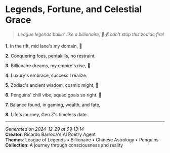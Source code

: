 # Legends, Fortune, and Celestial Grace

> *League legends ballin' like a billionaire, 🐧💰 can't stop this zodiac fire!*

**1.** In the rift, mid lane's my domain, 🌋


**2.** Conquering foes, pentakills, no restraint.


**3.** Billionaire dreams, my empire's rise, 💎


**4.** Luxury's embrace, success I realize.


**5.** Zodiac's ancient wisdom, cosmic might, 🐉


**6.** Penguins' chill vibe, squad goals so right. 🐧


**7.** Balance found, in gaming, wealth, and fate,


**8.** Life's journey, Gen Z's timeless date.



---

*Generated on 2024-12-29 at 09:13:14*  
**Creator**: Ricardo Barroca's AI Poetry Agent  
**Themes**: League of Legends • Billionaire • Chinese Astrology • Penguins  
**Collection**: A journey through consciousness and reality
